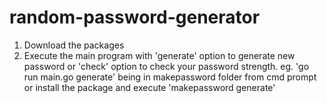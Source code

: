 # random-password-generator

1. Download the packages
2. Execute the main program with 'generate' option to generate new password or 'check' option to check your password strength.
eg. 'go run main.go generate' being in makepassword folder from cmd prompt or install the package and execute 'makepassword generate' 
